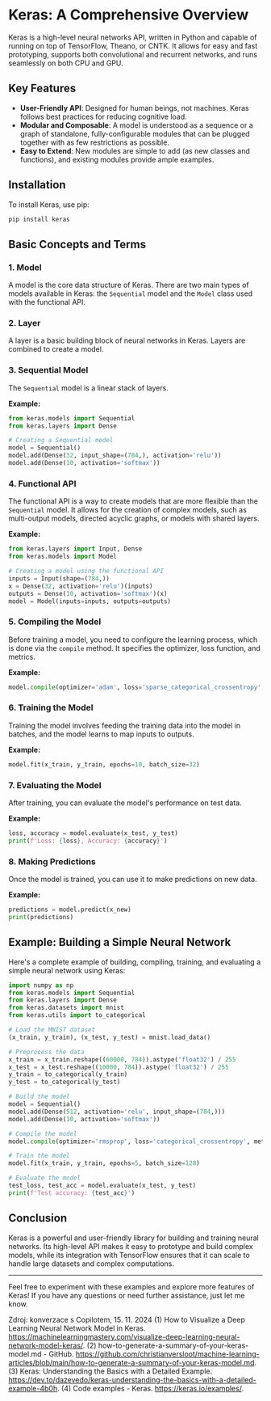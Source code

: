 # Keras: A Comprehensive Overview

Keras is a high-level neural networks API, written in Python and capable of running on top of TensorFlow, Theano, or CNTK. It allows for easy and fast prototyping, supports both convolutional and recurrent networks, and runs seamlessly on both CPU and GPU.

## Key Features

- **User-Friendly API**: Designed for human beings, not machines. Keras follows best practices for reducing cognitive load.
- **Modular and Composable**: A model is understood as a sequence or a graph of standalone, fully-configurable modules that can be plugged together with as few restrictions as possible.
- **Easy to Extend**: New modules are simple to add (as new classes and functions), and existing modules provide ample examples.

## Installation

To install Keras, use pip:

```bash
pip install keras
```

## Basic Concepts and Terms

### 1. **Model**

A model is the core data structure of Keras. There are two main types of models available in Keras: the `Sequential` model and the `Model` class used with the functional API.

### 2. **Layer**

A layer is a basic building block of neural networks in Keras. Layers are combined to create a model.

### 3. **Sequential Model**

The `Sequential` model is a linear stack of layers.

**Example:**

```python
from keras.models import Sequential
from keras.layers import Dense

# Creating a Sequential model
model = Sequential()
model.add(Dense(32, input_shape=(784,), activation='relu'))
model.add(Dense(10, activation='softmax'))
```

### 4. **Functional API**

The functional API is a way to create models that are more flexible than the `Sequential` model. It allows for the creation of complex models, such as multi-output models, directed acyclic graphs, or models with shared layers.

**Example:**

```python
from keras.layers import Input, Dense
from keras.models import Model

# Creating a model using the functional API
inputs = Input(shape=(784,))
x = Dense(32, activation='relu')(inputs)
outputs = Dense(10, activation='softmax')(x)
model = Model(inputs=inputs, outputs=outputs)
```

### 5. **Compiling the Model**

Before training a model, you need to configure the learning process, which is done via the `compile` method. It specifies the optimizer, loss function, and metrics.

**Example:**

```python
model.compile(optimizer='adam', loss='sparse_categorical_crossentropy', metrics=['accuracy'])
```

### 6. **Training the Model**

Training the model involves feeding the training data into the model in batches, and the model learns to map inputs to outputs.

**Example:**

```python
model.fit(x_train, y_train, epochs=10, batch_size=32)
```

### 7. **Evaluating the Model**

After training, you can evaluate the model's performance on test data.

**Example:**

```python
loss, accuracy = model.evaluate(x_test, y_test)
print(f'Loss: {loss}, Accuracy: {accuracy}')
```

### 8. **Making Predictions**

Once the model is trained, you can use it to make predictions on new data.

**Example:**

```python
predictions = model.predict(x_new)
print(predictions)
```

## Example: Building a Simple Neural Network

Here's a complete example of building, compiling, training, and evaluating a simple neural network using Keras:

```python
import numpy as np
from keras.models import Sequential
from keras.layers import Dense
from keras.datasets import mnist
from keras.utils import to_categorical

# Load the MNIST dataset
(x_train, y_train), (x_test, y_test) = mnist.load_data()

# Preprocess the data
x_train = x_train.reshape((60000, 784)).astype('float32') / 255
x_test = x_test.reshape((10000, 784)).astype('float32') / 255
y_train = to_categorical(y_train)
y_test = to_categorical(y_test)

# Build the model
model = Sequential()
model.add(Dense(512, activation='relu', input_shape=(784,)))
model.add(Dense(10, activation='softmax'))

# Compile the model
model.compile(optimizer='rmsprop', loss='categorical_crossentropy', metrics=['accuracy'])

# Train the model
model.fit(x_train, y_train, epochs=5, batch_size=128)

# Evaluate the model
test_loss, test_acc = model.evaluate(x_test, y_test)
print(f'Test accuracy: {test_acc}')
```

## Conclusion

Keras is a powerful and user-friendly library for building and training neural networks. Its high-level API makes it easy to prototype and build complex models, while its integration with TensorFlow ensures that it can scale to handle large datasets and complex computations.

---

Feel free to experiment with these examples and explore more features of Keras! If you have any questions or need further assistance, just let me know.

Zdroj: konverzace s Copilotem, 15. 11. 2024
(1) How to Visualize a Deep Learning Neural Network Model in Keras. <https://machinelearningmastery.com/visualize-deep-learning-neural-network-model-keras/>.
(2) how-to-generate-a-summary-of-your-keras-model.md - GitHub. <https://github.com/christianversloot/machine-learning-articles/blob/main/how-to-generate-a-summary-of-your-keras-model.md>.
(3) Keras: Understanding the Basics with a Detailed Example. <https://dev.to/dazevedo/keras-understanding-the-basics-with-a-detailed-example-4b0h>.
(4) Code examples - Keras. <https://keras.io/examples/>.
